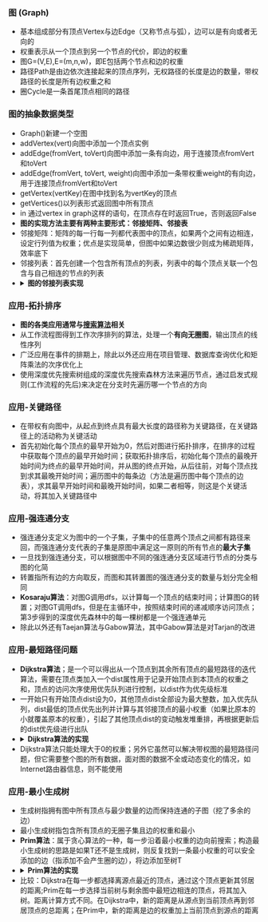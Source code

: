 ### 图 (Graph)
* 基本组成部分有顶点Vertex与边Edge（又称节点与弧），边可以是有向或者无向的
* 权重表示从一个顶点到另一个节点的代价，即边的权重
* 图G=(V,E),E=(m,n,w)，即E包括两个节点和边的权重
* 路径Path是由边依次连接起来的顶点序列，无权路径的长度是边的数量，带权路径的长度是所有边权重之和
* 圈Cycle是一条首尾顶点相同的路径

### 图的抽象数据类型
* Graph()新建一个空图
* addVertex(vert)向图中添加一个顶点实例
* addEdge(fromVert, toVert)向图中添加一条有向边，用于连接顶点fromVert和toVert
* addEdge(fromVert, toVert, weight)向图中添加一条带权重weight的有向边，用于连接顶点fromVert和toVert
* getVertex(vertKey)在图中找到名为vertKey的顶点
* getVertices()以列表形式返回图中所有顶点
* in 通过vertex in graph这样的语句，在顶点存在时返回True，否则返回False
* **图的实现方法主要有两种主要形式：邻接矩阵、邻接表**
* 邻接矩阵：矩阵的每一行每一列都代表图中的顶点，如果两个之间有边相连，设定行列值为权重；优点是实现简单，但图中如果边数很少则成为稀疏矩阵，效率底下
* 邻接列表：首先创建一个包含所有顶点的列表，列表中的每个顶点关联一个包含与自己相连的节点的列表
* <details>
  <summary><b>图的邻接列表实现</b></summary>
  <pre><code>
    class Vertex: 
        def __init__(self, key): 
            self.id = key  
            self.connectedTo = {} 
        def addNeighbor(self, nbr, weight=0):  
            self.connectedTo[nbr] = weight 
        def __str__(self): 
            return str(self.id) + 'connectedTo:' + str([x.id for x in self.connectedTo]) 
        def getConnections(self): 
            return self.connectedTo.keys()  
        def getId(self): 
            return self.id 
        def getWeight(self, nbr): 
            return self.connectedTo[nbr]
    class Graph: 
        def __init__(self):  
            self.vertList = {}  
            self.numVertices = 0 
        def addVertex(self, key): 
            self.numVertices=self.numVertices + 1 
            newVertex = Vertex(key)  
            self.vertList[key] = newVertex 
            return newVertex 
        def getVertex(self, n): 
            if n in self.vertList: 
                return self.vertList[n]  
            else: 
                return None 
        def __contains__(self, n): 
            return n in self.vertList 
        def addEdge(self, f, t, cost=0): 
            if f not in self.vertList: 
                nv = self.addVertex(f)  
            if t not in self.vertList:  
                nv = self.addVertex(t) 
            self.vertList[f].addNeighbor(self.vertList[t], cost) 
        def getVertices(self): 
            return self.vertList.keys() 
        def __iter__(self): 
            return iter(self.vertList.values())
  </code></pre>
  </details>


### 应用-拓扑排序
* **图的各类应用通常与[搜索算法](搜索算法.md)相关**
* 从工作流程图得到工作次序排列的算法，处理一个**有向无圈图**，输出顶点的线性序列
* 广泛应用在事件的排期上，除此以外还应用在项目管理、数据库查询优化和矩阵乘法的次序优化上
* 使用深度优先搜索树组成的深度优先搜索森林方法来遍历节点，通过启发式规则(工作流程的先后)来决定在分支时先遍历哪一个节点的方向

### 应用-关键路径
* 在带权有向图中，从起点到终点具有最大长度的路径称为关键路径，在关键路径上的活动称为关键活动
* 首先初始化每个顶点的最早开始为0，然后对图进行拓扑排序，在排序的过程中获取每个顶点的最早开始时间；获取拓扑排序后，初始化每个顶点的最晚开始时间为终点的最早开始时间，并从图的终点开始，从后往前，对每个顶点找到求其最晚开始时间；遍历图中的每条边（方法是遍历图中每个顶点的边表），求其最早开始时间和最晚开始时间，如果二者相等，则这是个关键活动，将其加入关键路径中

### 应用-强连通分支
* 强连通分支定义为图中的一个子集，子集中的任意两个顶点之间都有路径来回，而强连通分支代表的子集是原图中满足这一原则的所有节点的**最大子集**
* 一旦找到强连通分支，可以根据图中不同的强连通分支区域进行节点的分类与图的化简
* 转置指所有边的方向取反，而图和其转置图的强连通分支的数量与划分完全相同
* **Kosaraju算法**：对图G调用dfs，以计算每一个顶点的结束时间；计算图G的转置；对图GT调用dfs，但是在主循环中，按照结束时间的递减顺序访问顶点；第3步得到的深度优先森林中的每一棵树都是一个强连通单元
* 除此以外还有Taejan算法与Gabow算法，其中Gabow算法是对Tarjan的改进

### 应用-最短路径问题
* **Dijkstra算法**；是一个可以得出从一个顶点到其余所有顶点的最短路径的迭代算法，需要在顶点类加入一个dist属性用于记录开始顶点到本顶点的权重之和，顶点的访问次序使用优先队列进行控制，以dist作为优先级标准
* 一开始只有开始顶点dist设为0，其他顶点dist全部设为最大整数，加入优先队列，dist最低的顶点优先出列并计算与其邻接顶点的最小权重（如果比原本的小就覆盖原本的权重），引起了其他顶点dist的变动触发堆重排，再根据更新后的dist优先级进行出队
* <details>
  <summary><b>Dijkstra算法的实现</b></summary>
  <pre><code>
    from pythonds.graphs import PriorityQueue, Graph, Vertex  
        def dijkstra(aGraph, start): 
            pq = PriorityQueue() 
            start.setDistance(0)  
            pq.buildHeap([(v.getDistance(), v) for v in aGraph])  
            while not pq.isEmpty(): 
                currentVert = pq.delMin() 
                for nextVert in currentVert.getConnections(): 
                    newDist = currentVert.getDistance() + currentVert.getWeight(nextVert) 
                    if newDist < nextVert.getDistance():  
                        nextVert.setDistance(newDist)  
                        nextVert.setPred(currentVert)  
                        pq.decreaseKey(nextVert, newDist) 
  </code></pre>
  </details>
* Dijkstra算法只能处理大于0的权重；另外它虽然可以解决带权图的最短路径问题，但它需要整个图的所有数据，面对图的数据不全或动态变化的情况，如Internet路由器信息，则不能使用

### 应用-最小生成树
* 生成树指拥有图中所有顶点与最少数量的边而保持连通的子图（挖了多余的边）
* 最小生成树指包含所有顶点的无圈子集且边的权重和最小
* **Prim算法**：属于贪心算法的一种，每一步沿着最小权重的边向前搜索；构造最小生成树的思路是如果T还不是生成树，则反复找到一条最小权重的可以安全添加的边（指添加不会产生圈的边），将边添加至树T
* <details>
  <summary><b>Prim算法的实现</b></summary>
  <pre><code>
    from pythonds.graphs import PriorityQueue, Graph, Vertex  
        def prim(G, start): 
            pq = PriorityQueue()  
            for v in G: 
                v.setDistance(sys.maxsize) 
                v.setPred(None) 
            start.setDistance(0)  
            pq.buildHeap([(v.getDistance(), v) for v in G])  
            while not pq.isEmpty(): 
                currentVert = pq.delMin() 
                for nextVert in currentVert.getConnections(): 
                    newCost = currentVert.getWeight(nextVert) + currentVert.getDistance() 
                    if v in pq and newCost < nextVert.getDistance():  
                        nextVert.setPred(currentVert)  
                        nextVert.setDistance(newCost)  
                        pq.decreaseKey(nextVert, newCost)
  </code></pre>
  </details>
* 比较：Dijkstra在每一步都选择离源点最近的顶点，通过这个顶点更新其邻居的距离;Prim在每一步选择当前树与剩余图中最短边相连的顶点，将其加入树。距离计算方式不同。在Dijkstra中，新的距离是从源点到当前顶点再到邻居顶点的总距离；在Prim中，新的距离是边的权重加上当前顶点到源点的距离